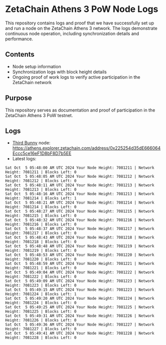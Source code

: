 # ZetaChain Athens 3 PoW Node Logs
This repository contains logs and proof that we have successfully set up and run a node on the ZetaChain Athens 3 network. The logs demonstrate continuous node operation, including synchronization details and performance.

## Contents
- Node setup information
- Synchronization logs with block height details
- Ongoing proof of work logs to verify active participation in the ZetaChain network

## Purpose
This repository serves as documentation and proof of participation in the ZetaChain Athens 3 PoW testnet.

## Logs

- [Third Bunny](https://thirdbunny.xyz/) node: https://athens.explorer.zetachain.com/address/0x225254d35dE666064Eccc5ce16eF1D8bF8D7b5EE
- Latest logs:
```
Sat Oct  5 05:48:00 AM UTC 2024 Your Node Height: 7081211 | Network Height: 7081211 | Blocks Left: 0
Sat Oct  5 05:48:05 AM UTC 2024 Your Node Height: 7081212 | Network Height: 7081212 | Blocks Left: 0
Sat Oct  5 05:48:11 AM UTC 2024 Your Node Height: 7081213 | Network Height: 7081213 | Blocks Left: 0
Sat Oct  5 05:48:16 AM UTC 2024 Your Node Height: 7081213 | Network Height: 7081214 | Blocks Left: 1
Sat Oct  5 05:48:21 AM UTC 2024 Your Node Height: 7081214 | Network Height: 7081214 | Blocks Left: 0
Sat Oct  5 05:48:27 AM UTC 2024 Your Node Height: 7081215 | Network Height: 7081215 | Blocks Left: 0
Sat Oct  5 05:48:32 AM UTC 2024 Your Node Height: 7081216 | Network Height: 7081216 | Blocks Left: 0
Sat Oct  5 05:48:37 AM UTC 2024 Your Node Height: 7081217 | Network Height: 7081217 | Blocks Left: 0
Sat Oct  5 05:48:43 AM UTC 2024 Your Node Height: 7081218 | Network Height: 7081218 | Blocks Left: 0
Sat Oct  5 05:48:48 AM UTC 2024 Your Node Height: 7081219 | Network Height: 7081219 | Blocks Left: 0
Sat Oct  5 05:48:53 AM UTC 2024 Your Node Height: 7081220 | Network Height: 7081220 | Blocks Left: 0
Sat Oct  5 05:48:59 AM UTC 2024 Your Node Height: 7081221 | Network Height: 7081221 | Blocks Left: 0
Sat Oct  5 05:49:04 AM UTC 2024 Your Node Height: 7081222 | Network Height: 7081222 | Blocks Left: 0
Sat Oct  5 05:49:09 AM UTC 2024 Your Node Height: 7081223 | Network Height: 7081223 | Blocks Left: 0
Sat Oct  5 05:49:15 AM UTC 2024 Your Node Height: 7081223 | Network Height: 7081224 | Blocks Left: 1
Sat Oct  5 05:49:20 AM UTC 2024 Your Node Height: 7081224 | Network Height: 7081224 | Blocks Left: 0
Sat Oct  5 05:49:25 AM UTC 2024 Your Node Height: 7081225 | Network Height: 7081225 | Blocks Left: 0
Sat Oct  5 05:49:31 AM UTC 2024 Your Node Height: 7081226 | Network Height: 7081226 | Blocks Left: 0
Sat Oct  5 05:49:36 AM UTC 2024 Your Node Height: 7081227 | Network Height: 7081227 | Blocks Left: 0
Sat Oct  5 05:49:41 AM UTC 2024 Your Node Height: 7081228 | Network Height: 7081228 | Blocks Left: 0
```
